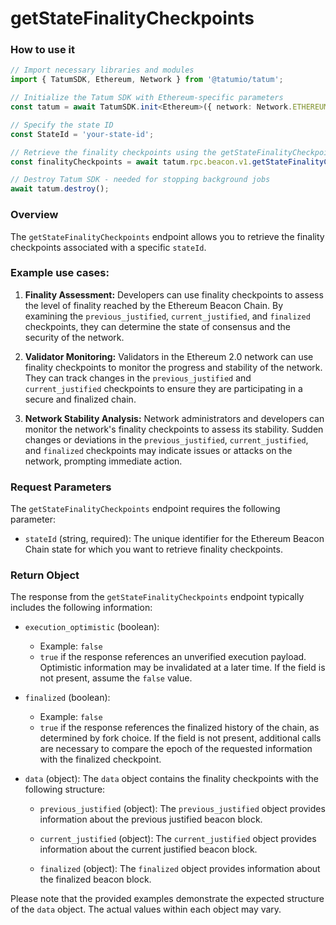 # getStateFinalityCheckpoints

### How to use it

```typescript
// Import necessary libraries and modules
import { TatumSDK, Ethereum, Network } from '@tatumio/tatum';

// Initialize the Tatum SDK with Ethereum-specific parameters
const tatum = await TatumSDK.init<Ethereum>({ network: Network.ETHEREUM });

// Specify the state ID
const StateId = 'your-state-id';

// Retrieve the finality checkpoints using the getStateFinalityCheckpoints method
const finalityCheckpoints = await tatum.rpc.beacon.v1.getStateFinalityCheckpoints({stateId: StateId});

// Destroy Tatum SDK - needed for stopping background jobs
await tatum.destroy();
```

### Overview

The `getStateFinalityCheckpoints` endpoint allows you to retrieve the finality checkpoints associated with a specific `stateId`.

### Example use cases:

1. **Finality Assessment:** 
   Developers can use finality checkpoints to assess the level of finality reached by the Ethereum Beacon Chain. By examining the `previous_justified`, `current_justified`, and `finalized` checkpoints, they can determine the state of consensus and the security of the network.

2. **Validator Monitoring:** 
   Validators in the Ethereum 2.0 network can use finality checkpoints to monitor the progress and stability of the network. They can track changes in the `previous_justified` and `current_justified` checkpoints to ensure they are participating in a secure and finalized chain.

3. **Network Stability Analysis:** 
   Network administrators and developers can monitor the network's finality checkpoints to assess its stability. Sudden changes or deviations in the `previous_justified`, `current_justified`, and `finalized` checkpoints may indicate issues or attacks on the network, prompting immediate action.

### Request Parameters

The `getStateFinalityCheckpoints` endpoint requires the following parameter:

- `stateId` (string, required):
  The unique identifier for the Ethereum Beacon Chain state for which you want to retrieve finality checkpoints.

### Return Object

The response from the `getStateFinalityCheckpoints` endpoint typically includes the following information:

- `execution_optimistic` (boolean):
  - Example: `false`
  - `true` if the response references an unverified execution payload. Optimistic information may be invalidated at a later time. If the field is not present, assume the `false` value.

- `finalized` (boolean):
  - Example: `false`
  - `true` if the response references the finalized history of the chain, as determined by fork choice. If the field is not present, additional calls are necessary to compare the epoch of the requested information with the finalized checkpoint.

- `data` (object):
  The `data` object contains the finality checkpoints with the following structure:

  - `previous_justified` (object):
    The `previous_justified` object provides information about the previous justified beacon block.

  - `current_justified` (object):
    The `current_justified` object provides information about the current justified beacon block.

  - `finalized` (object):
    The `finalized` object provides information about the finalized beacon block.

Please note that the provided examples demonstrate the expected structure of the `data` object. The actual values within each object may vary.